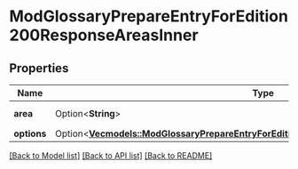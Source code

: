 # ModGlossaryPrepareEntryForEdition200ResponseAreasInner

## Properties

Name | Type | Description | Notes
------------ | ------------- | ------------- | -------------
**area** | Option<**String**> | File area name. | [optional]
**options** | Option<[**Vec<models::ModGlossaryPrepareEntryForEdition200ResponseAreasInnerOptionsInner>**](mod_glossary_prepare_entry_for_edition_200_response_areas_inner_options_inner.md)> |  | [optional]

[[Back to Model list]](../README.md#documentation-for-models) [[Back to API list]](../README.md#documentation-for-api-endpoints) [[Back to README]](../README.md)


